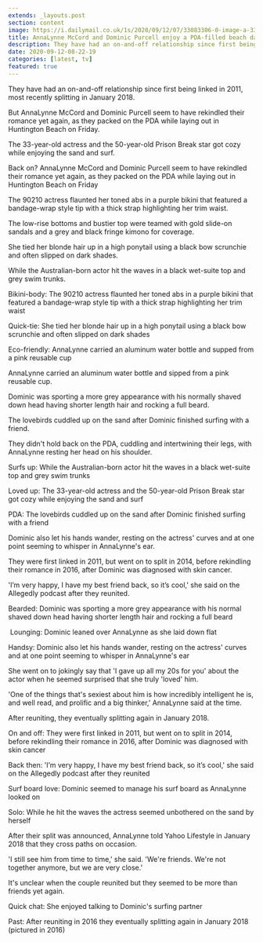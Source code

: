 ```yaml
---
extends: _layouts.post
section: content
image: https://i.dailymail.co.uk/1s/2020/09/12/07/33083306-0-image-a-33_1599892230215.jpg 
title: AnnaLynne McCord and Dominic Purcell enjoy a PDA-filled beach day 
description: They have had an on-and-off relationship since first being linked in 2011, most recently splitting in January 2018. 
date: 2020-09-12-08-22-19 
categories: [latest, tv] 
featured: true 
--- 
```

They have had an on-and-off relationship since first being linked in 2011, most recently splitting in January 2018. 

But AnnaLynne McCord and Dominic Purcell seem to have rekindled their romance yet again, as they packed on the PDA while laying out in Huntington Beach on Friday. 

The 33-year-old actress and the 50-year-old Prison Break star got cozy while enjoying the sand and surf. 

Back on? AnnaLynne McCord and Dominic Purcell seem to have rekindled their romance yet again, as they packed on the PDA while laying out in Huntington Beach on Friday 

The 90210 actress flaunted her toned abs in a purple bikini that featured a bandage-wrap style tip with a thick strap highlighting her trim waist. 

The low-rise bottoms and bustier top were teamed with gold slide-on sandals and a grey and black fringe kimono for coverage. 

She tied her blonde hair up in a high ponytail using a black bow scrunchie and often slipped on dark shades. 

While the Australian-born actor hit the waves in a black wet-suite top and grey swim trunks. 

Bikini-body: The 90210 actress flaunted her toned abs in a purple bikini that featured a bandage-wrap style tip with a thick strap highlighting her trim waist 

Quick-tie: She tied her blonde hair up in a high ponytail using a black bow scrunchie and often slipped on dark shades

Eco-friendly: AnnaLynne carried an aluminum water bottle and supped from a pink reusable cup 

AnnaLynne carried an aluminum water bottle and sipped from a pink reusable cup. 

Dominic was sporting a more grey appearance with his normally shaved down head having shorter length hair and rocking a full beard. 

The lovebirds cuddled up on the sand after Dominic finished surfing with a friend. 

They didn't hold back on the PDA, cuddling and intertwining their legs, with AnnaLynne resting her head on his shoulder.  

Surfs up: While the Australian-born actor hit the waves in a black wet-suite top and grey swim trunks 

Loved up: The 33-year-old actress and the 50-year-old Prison Break star got cozy while enjoying the sand and surf 

PDA: The lovebirds cuddled up on the sand after Dominic finished surfing with a friend 

Dominic also let his hands wander, resting on the actress' curves and at one point seeming to whisper in AnnaLynne's ear. 

They were first linked in 2011, but went on to split in 2014, before rekindling their romance in 2016, after Dominic was diagnosed with skin cancer. 

'I’m very happy, I have my best friend back, so it’s cool,' she said on the Allegedly podcast after they reunited. 

Bearded: Dominic was sporting a more grey appearance with his normal shaved down head having shorter length hair and rocking a full beard 

 Lounging: Dominic leaned over AnnaLynne as she laid down flat 

Handsy: Dominic also let his hands wander, resting on the actress' curves and at one point seeming to whisper in AnnaLynne's ear

She went on to jokingly say that 'I gave up all my 20s for you' about the actor when he seemed surprised that she truly 'loved' him. 

'One of the things that's sexiest about him is how incredibly intelligent he is, and well read, and prolific and a big thinker,' AnnaLynne said at the time.  

After reuniting, they eventually splitting again in January 2018.  

On and off: They were first linked in 2011, but went on to split in 2014, before rekindling their romance in 2016, after Dominic was diagnosed with skin cancer 

Back then: 'I’m very happy, I have my best friend back, so it’s cool,' she said on the Allegedly podcast after they reunited 

Surf board love: Dominic seemed to manage his surf board as AnnaLynne looked on 

Solo: While he hit the waves the actress seemed unbothered on the sand by herself

After their split was announced, AnnaLynne told Yahoo Lifestyle in January 2018 that they cross paths on occasion.

'I still see him from time to time,' she said. 'We're friends. We're not together anymore, but we are very close.' 

It's unclear when the couple reunited but they seemed to be more than friends yet again. 

Quick chat: She enjoyed talking to Dominic's surfing partner 

Past: After reuniting in 2016 they eventually splitting again in January 2018 (pictured in 2016)

